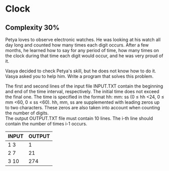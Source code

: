 # Clock
## Complexity 30%

Petya loves to observe electronic watches. He was looking at his watch all day long and counted how many times each digit occurs. After a few months, he learned how to say for any period of time, how many times on the clock during that time each digit would occur, and he was very proud of it.

Vasya decided to check Petya's skill, but he does not know how to do it. Vasya asked you to help him. Write a program that solves this problem.

The first and second lines of the input file INPUT.TXT contain the beginning and end of the time interval, respectively. The initial time does not exceed the final one. The time is specified in the format hh: mm: ss (0 ≤ hh &lt;24, 0 ≤ mm &lt;60, 0 ≤ ss &lt;60). hh, mm, ss are supplemented with leading zeros up to two characters. These zeros are also taken into account when counting the number of digits.
<br/>
The output OUTPUT.TXT file must contain 10 lines. The i-th line should contain the number of times i-1 occurs.


| INPUT                             | OUTPUT                 |
|-----------------------------------|------------------------|
| 1 3	                              | 1                      |
| 2 7	                              | 21                     |
| 3 10	                            | 274                    |

